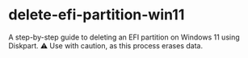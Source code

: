 # delete-efi-partition-win11
A step-by-step guide to deleting an EFI partition on Windows 11 using Diskpart. ⚠️ Use with caution, as this process erases data.
